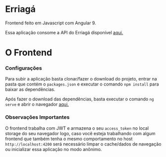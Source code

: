 # Erriagá

Frontend feito em Javascript com Angular 9.

Essa aplicação consome a API do Erriagá disponível [aqui.](https://github.com/gustavovitor/erriaga-api)

# O Frontend

### Configurações

Para subir a aplicação basta clonar/fazer o download do projeto, entrar na pasta que contém o ```packages.json``` e executar o comando
```npm install``` para baixar as dependências.

Após fazer o download das dependências, basta executar o comando ```ng serve``` e abrir o navegador [aqui.](http://localhost:4200)

### Observações Importantes

O frontend trabalha com JWT e armazena o seu ```access_token``` no local storage do seu navegador
logo, caso você esteja trabalhando com algum frontend que também tenha o mesmo comportamento no host ```http://localhost:4200```
será necessário limpar o cache/dados de navegação ou inicializar essa aplicação no modo anônimo.

